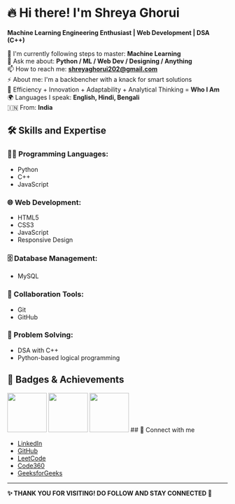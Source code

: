 # 🔥 Hi there! I'm Shreya Ghorui

**Machine Learning Engineering Enthusiast | Web Development | DSA (C++)**

🌱 I'm currently following steps to master: **Machine Learning**  
💬 Ask me about: **Python / ML / Web Dev / Designing / Anything**  
📫 How to reach me: **shreyaghorui202@gmail.com**  
⚡ About me: I'm a backbencher with a knack for smart solutions  
💪 Efficiency + Innovation + Adaptability + Analytical Thinking = **Who I Am**  
🌍 Languages I speak: **English, Hindi, Bengali**  
🇮🇳 From: **India**


## 🛠️ Skills and Expertise

### 👩‍💻 Programming Languages:
- Python  
- C++  
- JavaScript  

### 🌐 Web Development:
- HTML5  
- CSS3  
- JavaScript  
- Responsive Design  

### 🗄️ Database Management:
- MySQL  

### 🤝 Collaboration Tools:
- Git  
- GitHub  

### 🧠 Problem Solving:
- DSA with C++  
- Python-based logical programming  

## 🏅 Badges & Achievements
<img src="https://github.com/user-attachments/assets/c91fec2d-9740-4269-85cb-bd623578f342" width="90px" height="90px"/>
<img src="https://github.com/user-attachments/assets/0bade864-2315-48f1-9acc-4b1bce01c464" width="90px" height="90px"/>
<img src="https://github.com/user-attachments/assets/afd374dd-89d8-4257-89e6-a00025912c4c" width="90px" height="90px"/>
## 🤝 Connect with me

- [LinkedIn](https://www.linkedin.com/in/shreya-ghorui-63ab9b314/)
- [GitHub](https://github.com/shreyaghorui222004)
- [LeetCode](https://leetcode.com/u/shreyaghorui/)  
- [Code360](https://www.naukri.com/code360/profile/shreyaghorui)
- [GeeksforGeeks](https://www.geeksforgeeks.org/user/shreyaghorui/)

---

**✨ THANK YOU FOR VISITING! DO FOLLOW AND STAY CONNECTED 🙌**
